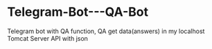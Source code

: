 # Telegram-Bot---QA-Bot
Telegram bot with QA function, QA get data(answers) in my localhost Tomcat Server API with json
